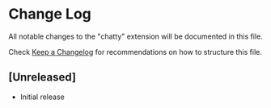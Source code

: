 # Change Log

All notable changes to the "chatty" extension will be documented in this file.

Check [Keep a Changelog](http://keepachangelog.com/) for recommendations on how to structure this file.

## [Unreleased]

- Initial release